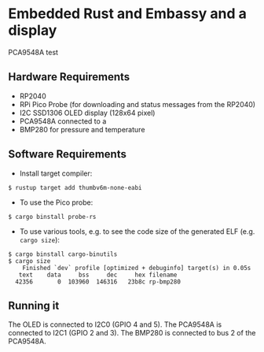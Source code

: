 # Embedded Rust and Embassy and a display

PCA9548A test

## Hardware Requirements

* RP2040
* RPi Pico Probe (for downloading and status messages from the RP2040)
* I2C SSD1306 OLED display (128x64 pixel)
* PCA9548A connected to a 
* BMP280 for pressure and temperature

## Software Requirements

* Install target compiler:

```
$ rustup target add thumbv6m-none-eabi
```

* To use the Pico probe:

```
$ cargo binstall probe-rs
```

* To use various tools, e.g. to see the code size of the generated ELF (e.g. `cargo size`):

```
$ cargo binstall cargo-binutils
$ cargo size
    Finished `dev` profile [optimized + debuginfo] target(s) in 0.05s
   text    data     bss     dec     hex filename
  42356       0  103960  146316   23b8c rp-bmp280
```

## Running it

The OLED is connected to I2C0 (GPIO 4 and 5). The PCA9548A is connected to I2C1 (GPIO 2 and 3).
The BMP280 is connected to bus 2 of the PCA9548A.
